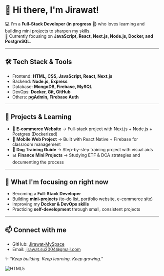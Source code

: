 # 👋 Hi there, I'm Jirawat!  

💻 I'm a **Full-Stack Developer (in progress 🚀)** who loves learning and building mini projects to sharpen my skills.  
🎯 Currently focusing on **JavaScript, React, Next.js, Node.js, Docker, and PostgreSQL**.  

---

## 🛠 Tech Stack & Tools  
- Frontend: **HTML, CSS, JavaScript, React, Next.js**  
- Backend: **Node.js, Express**  
- Database: **MongoDB, Firebase, MySQL**  
- DevOps: **Docker, Git, GitHub**  
- Others: **pgAdmin, Firebase Auth**  

---

## 🚀 Projects & Learning  
- 🛒 **E-commerce Website** → Full-stack project with Next.js + Node.js + Postgres (Dockerized)  
- 📱 **Mobile Web Project** → Built with React Native + Firebase for classroom management  
- 🐶 **Dog Training Guide** → Step-by-step training project with visual aids  
- 📊 **Finance Mini Projects** → Studying ETF & DCA strategies and documenting the process  

---

## 🌱 What I'm focusing on right now  
- Becoming a **Full-Stack Developer**  
- Building **mini-projects** (to-do list, portfolio website, e-commerce site)  
- Improving my **Docker & DevOps skills**  
- Practicing **self-development** through small, consistent projects  

---

## 📫 Connect with me  
- GitHub: [Jirawat-MySpace](https://github.com/Jirawat-MySpace)   
- Email: jirawat.su2004@gmail.com  

✨ *“Keep building. Keep learning. Keep growing.”*  

![HTML5](https://img.shields.io/badge/HTML5-E34F26?style=for-the-badge&logo=html5&logoColor=fff)  

